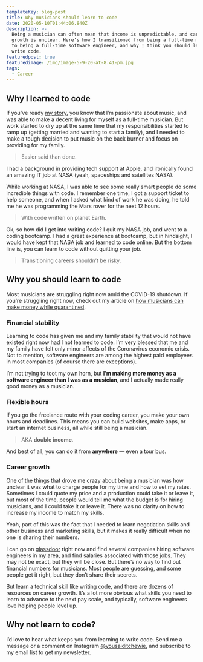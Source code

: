 ```yaml
---
templateKey: blog-post
title: Why musicians should learn to code
date: 2020-05-10T01:44:06.840Z
description: >-
  Being a musician can often mean that income is unpredictable, and career
  growth is unclear. Here’s how I transitioned from being a full-time musician
  to being a full-time software engineer, and why I think you should learn to
  write code. 
featuredpost: true
featuredimage: /img/image-5-9-20-at-8.41-pm.jpg
tags:
  - Career
---
```

## Why I learned to code

If you've ready [my story](/blog/short-story-long), you know that I’m passionate about music, and was able to make a decent living for myself as a full-time musician. But work started to dry up at the same time that my responsibilities started to ramp up (getting married and wanting to start a family), and I needed to make a tough decision to put music on the back burner and focus on providing for my family. 

> Easier said than done.

I had a background in providing tech support at Apple, and ironically found an amazing IT job at NASA (yeah, spaceships and satellites NASA). 

While working at NASA, I was able to see some really smart people do some incredible things with code. I remember one time, I got a support ticket to help someone, and when I asked what kind of work he was doing, he told me he was programming the Mars rover for the next 12 hours.  

> With code written on planet Earth.

Ok, so how did I get into writing code? I quit my NASA job, and went to a coding bootcamp. I had a great experience at bootcamp, but in hindsight, I would have kept that NASA job and learned to code online. But the bottom line is, you can learn to code without quitting your job. 

> Transitioning careers shouldn’t be risky.

## Why you should learn to code

Most musicians are struggling right now amid the COVID-19 shutdown. If you’re struggling right now, check out my article on [how musicians can make money while quarantined](/blog/how-musicians-can-make-money-while-quarantined/). 

### Financial stability

Learning to code has given me and my family stability that would not have existed right now had I not learned to code. I’m very blessed that me and my family have felt only minor affects of the Coronavirus economic crisis. Not to mention, software engineers are among the highest paid employees in most companies (of course there are exceptions). 

I’m not trying to toot my own horn, but **I’m making more money as a software engineer than I was as a musician**, and I actually made really good money as a musician.

### Flexible hours

If you go the freelance route with your coding career, you make your own hours and deadlines. This means you can build websites, make apps, or start an internet business, all while still being a musician.

> AKA **double income**.

And best of all, you can do it from **anywhere** — even a tour bus.

### Career growth

One of the things that drove me crazy about being a musician was how unclear it was what to charge people for my time and how to set my rates. Sometimes I could quote my price and a production could take it or leave it, but most of the time, people would tell me what the budget is for hiring musicians, and I could take it or leave it. There was no clarity on how to increase my income to match my skills. 

Yeah, part of this was the fact that I needed to learn negotiation skills and other business and marketing skills, but it makes it really difficult when no one is sharing their numbers.  

I can go on [glassdoor](https://www.glassdoor.com) right now and find several companies hiring software engineers in my area, and find salaries associated with those jobs. They may not be exact, but they will be close. But there’s no way to find out financial numbers for musicians. Most people are guessing, and some people get it right, but they don’t share their secrets. 

But learn a technical skill like writing code, and there are dozens of resources on career growth. It’s a lot more obvious what skills you need to learn to advance to the next pay scale, and typically, software engineers love helping people level up.

## Why not learn to code?

I’d love to hear what keeps you from learning to write code.  Send me a message or a comment on Instagram [@yousaiditchewie](https://www.instagram.com/yousaiditchewie), and subscribe to my email list to get my newsletter.
